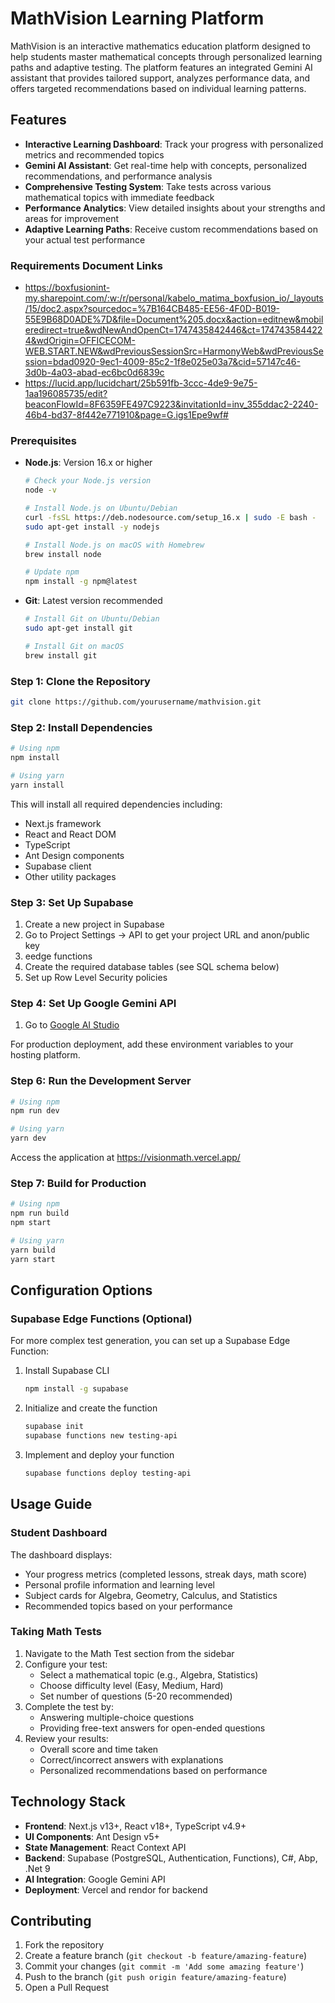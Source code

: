 # MathVision Learning Platform

MathVision is an interactive mathematics education platform designed to help students master mathematical concepts through personalized learning paths and adaptive testing. The platform features an integrated Gemini AI assistant that provides tailored support, analyzes performance data, and offers targeted recommendations based on individual learning patterns.


## Features

- **Interactive Learning Dashboard**: Track your progress with personalized metrics and recommended topics
- **Gemini AI Assistant**: Get real-time help with concepts, personalized recommendations, and performance analysis
- **Comprehensive Testing System**: Take tests across various mathematical topics with immediate feedback
- **Performance Analytics**: View detailed insights about your strengths and areas for improvement
- **Adaptive Learning Paths**: Receive custom recommendations based on your actual test performance

### Requirements Document Links
- https://boxfusionint-my.sharepoint.com/:w:/r/personal/kabelo_matima_boxfusion_io/_layouts/15/doc2.aspx?sourcedoc=%7B164CB485-EE56-4F0D-B019-55E9B68D0ADE%7D&file=Document%205.docx&action=editnew&mobileredirect=true&wdNewAndOpenCt=1747435842446&ct=1747435844224&wdOrigin=OFFICECOM-WEB.START.NEW&wdPreviousSessionSrc=HarmonyWeb&wdPreviousSession=bdad0920-9ec1-4009-85c2-1f8e025e03a7&cid=57147c46-3d0b-4a03-abad-ec6bc0d6839c
- https://lucid.app/lucidchart/25b591fb-3ccc-4de9-9e75-1aa196085735/edit?beaconFlowId=8F6359FE497C9223&invitationId=inv_355ddac2-2240-46b4-bd37-8f442e771910&page=G.igs1Epe9wf#

### Prerequisites

- **Node.js**: Version 16.x or higher
  ```bash
  # Check your Node.js version
  node -v
  
  # Install Node.js on Ubuntu/Debian
  curl -fsSL https://deb.nodesource.com/setup_16.x | sudo -E bash -
  sudo apt-get install -y nodejs
  
  # Install Node.js on macOS with Homebrew
  brew install node
  
  # Update npm
  npm install -g npm@latest


- **Git**: Latest version recommended
  ```bash
  # Install Git on Ubuntu/Debian
  sudo apt-get install git
  
  # Install Git on macOS
  brew install git
  

### Step 1: Clone the Repository

```bash
git clone https://github.com/yourusername/mathvision.git

```

### Step 2: Install Dependencies

```bash
# Using npm
npm install

# Using yarn
yarn install
```

This will install all required dependencies including:
- Next.js framework
- React and React DOM
- TypeScript
- Ant Design components
- Supabase client
- Other utility packages

### Step 3: Set Up Supabase

1. Create a new project in Supabase
2. Go to Project Settings → API to get your project URL and anon/public key
3. eedge functions
4. Create the required database tables (see SQL schema below)
5. Set up Row Level Security policies


### Step 4: Set Up Google Gemini API

1. Go to [Google AI Studio](https://ai.google.dev/)

For production deployment, add these environment variables to your hosting platform.

### Step 6: Run the Development Server

```bash
# Using npm
npm run dev

# Using yarn
yarn dev
```

Access the application at https://visionmath.vercel.app/
### Step 7: Build for Production

```bash
# Using npm
npm run build
npm start

# Using yarn
yarn build
yarn start
```

## Configuration Options

### Supabase Edge Functions (Optional)

For more complex test generation, you can set up a Supabase Edge Function:

1. Install Supabase CLI
   ```bash
   npm install -g supabase
   ```

2. Initialize and create the function
   ```bash
   supabase init
   supabase functions new testing-api
   ```

3. Implement and deploy your function
   ```bash
   supabase functions deploy testing-api
   ```

## Usage Guide

### Student Dashboard

The dashboard displays:
- Your progress metrics (completed lessons, streak days, math score)
- Personal profile information and learning level
- Subject cards for Algebra, Geometry, Calculus, and Statistics
- Recommended topics based on your performance

### Taking Math Tests

1. Navigate to the Math Test section from the sidebar
2. Configure your test:
   - Select a mathematical topic (e.g., Algebra, Statistics)
   - Choose difficulty level (Easy, Medium, Hard)
   - Set number of questions (5-20 recommended)
3. Complete the test by:
   - Answering multiple-choice questions
   - Providing free-text answers for open-ended questions
4. Review your results:
   - Overall score and time taken
   - Correct/incorrect answers with explanations
   - Personalized recommendations based on performance



## Technology Stack

- **Frontend**: Next.js v13+, React v18+, TypeScript v4.9+
- **UI Components**: Ant Design v5+
- **State Management**: React Context API
- **Backend**: Supabase (PostgreSQL, Authentication, Functions), C#, Abp, .Net 9
- **AI Integration**: Google Gemini API
- **Deployment**: Vercel and rendor for backend

       
## Contributing
1. Fork the repository
2. Create a feature branch (`git checkout -b feature/amazing-feature`)
3. Commit your changes (`git commit -m 'Add some amazing feature'`)
4. Push to the branch (`git push origin feature/amazing-feature`)
5. Open a Pull Request

